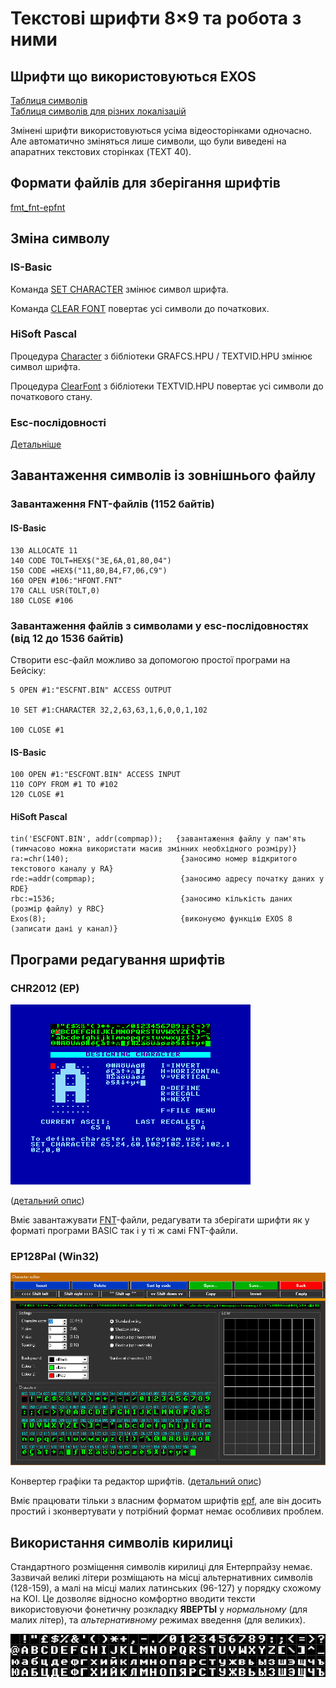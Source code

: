 # Текстові шрифти 8×9 та робота з ними

## Шрифти що використовуються EXOS

[Таблиця символів](../exos-info/info_characters.md)  
[Таблиця символів для різних локалізацій](http://epbas.lgb.hu/result-chset.html)  

Змінені шрифти використовуються усіма відеосторінками одночасно. Але автоматично зміняться лише символи, що були виведені на апаратних текстових сторінках (TEXT 40). 

## Формати файлів для зберігання шрифтів

[fmt_fnt-epfnt](fileformats/fmt_fnt-epfnt.md)


## Зміна символу

### IS-Basic
Команда [SET CHARACTER](../is-basic_man-en/man_vo-character.md) змінює символ шрифта.

Команда [CLEAR FONT](../is-basic_man-en/man_cs-clear.md) повертає усі символи до початкових.

### HiSoft Pascal
Процедура [Character](../hisoft-pascal-hpu/grafcs.hpu.md) з бібліотеки GRAFCS.HPU / TEXTVID.HPU змінює символ шрифта.

Процедура [ClearFont](../hisoft-pascal-hpu/textvid.hpu.md) з бібліотеки TEXTVID.HPU повертає усі символи до початкового стану.

### Esc-послідовності
[Детальніше](../exos-info/esc-seq/1b4b-video.md)  

## Завантаження символів із зовнішнього файлу
### Завантаження FNT-файлів (1152 байтів)
#### IS-Basic
```
130 ALLOCATE 11
140 CODE TOLT=HEX$("3E,6A,01,80,04")
150 CODE =HEX$("11,80,B4,F7,06,C9")
160 OPEN #106:"HFONT.FNT"
170 CALL USR(TOLT,0)
180 CLOSE #106
```
### Завантаження файлів з символами у esc-послідовностях (від 12 до 1536 байтів)

Створити esc-файл можливо за допомогою простої програми на Бейсіку:
```
5 OPEN #1:"ESCFNT.BIN" ACCESS OUTPUT

10 SET #1:CHARACTER 32,2,63,63,1,6,0,0,1,102

100 CLOSE #1
```

#### IS-Basic
```
100 OPEN #1:"ESCFONT.BIN" ACCESS INPUT
110 COPY FROM #1 TO #102
120 CLOSE #1
```
#### HiSoft Pascal
```
tin('ESCFONT.BIN', addr(compmap));   {завантаження файлу у пам'ять (тимчасово можна використати масив змінних необхідного розміру)}
ra:=chr(140);                         {заносимо номер відкритого текстового каналу у RA}
rde:=addr(compmap);                   {заносимо адресу початку даних у RDE}
rbc:=1536;                            {заносимо кількість даних (розмір файлу) у RBC}
Exos(8);                              {виконуємо функцію EXOS 8 (записати дані у канал)}
```
## Програми редагування шрифтів

### CHR2012 (EP)
![](../../software/screenshots/scrn_chr2012_01s.png)

([детальний опис](../../software/su-chr2012.md))

Вміє завантажувати [FNT](fileformats/fmt_fnt-epfnt.md)-файли, редагувати та зберігати шрифти як у форматі програми BASIC так і у ті ж самі FNT-файли.

### EP128Pal (Win32)
![](../../software-pc/screenshots/scrn_ep128pal-fnt.png)

Конвертер графіки та редактор шрифтів. ([детальний опис](../../software-pc/ep128pal.md))

Вміє працювати тільки з власним форматом шрифтів [epf](fileformats/fmt_fnt-epf.md), але він досить простий і зконвертувати у потрібний формат немає особливих проблем.

## Використання символів кирилиці

Стандартного розміщення символів кирилиці для Ентерпрайзу немає. Зазвичай великі літери розміщають на місці альтернативних символів (128-159), а малі на місці малих латинських (96-127) у порядку схожому на KOI. Це дозволяє відносно комфортно вводити тексти використовуючи фонетичну розкладку **ЯВЕРТЫ** у *нормальному* (для малих літер), та *альтернативному* режимах введення (для великих).

![](pics/fnt_cyr-sn.png)
